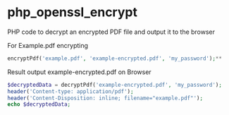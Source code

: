 # php_openssl_encrypt
PHP code to decrypt an encrypted PDF file and output it to the browser

For Example.pdf  encrypting  
```php
encryptPdf('example.pdf', 'example-encrypted.pdf', 'my_password');**
```

Result output example-encrypted.pdf on Browser

```php
$decryptedData = decryptPdf('example-encrypted.pdf', 'my_password');
header('Content-type: application/pdf');
header('Content-Disposition: inline; filename="example.pdf"');
echo $decryptedData;
```
